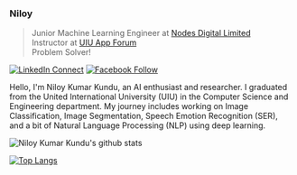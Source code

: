 ### Niloy
> Junior Machine Learning Engineer at [Nodes Digital Limited](https://nodesdigitalbd.com/) <br>
> Instructor at [UIU App Forum](https://appf.uiu.ac.bd/) <br/>
> Problem Solver!

[![LinkedIn Connect](http://img.shields.io/badge/%20-Connect-black?color=14171A&labelColor=212121&logo=linkedin&logoColor=ffffff)](https://www.linkedin.com/in/niloykk)    [![Facebook Follow](http://img.shields.io/badge/%20-Connect-black?color=14171A&labelColor=1976d2&logo=facebook&logoColor=ffffff)](https://www.facebook.com/NiloyKK)

Hello, I'm Niloy Kumar Kundu, an AI enthusiast and researcher. I graduated from the United International University (UIU) in the Computer Science and Engineering department. My journey includes working on Image Classification, Image Segmentation, Speech Emotion Recognition (SER), and a bit of Natural Language Processing (NLP) using deep learning.


![Niloy Kumar Kundu's github stats](https://github-readme-stats.vercel.app/api?username=niloykumarkundu&show_icons=true&theme=gotham)

[![Top Langs](https://github-readme-stats.vercel.app/api/top-langs/?username=NiloyKumarKundu&layout=donut&theme=gotham)](https://github.com/NiloyKumarKundu/github-readme-stats)
